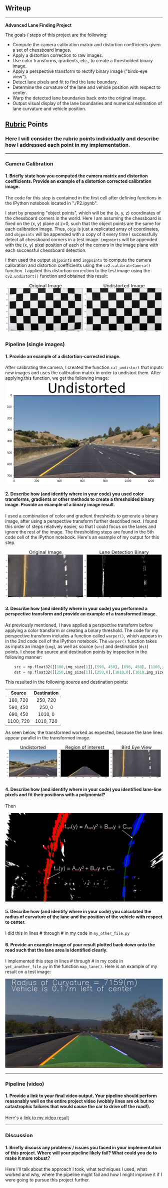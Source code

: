 ## Writeup
---

**Advanced Lane Finding Project**

The goals / steps of this project are the following:

* Compute the camera calibration matrix and distortion coefficients given a set of chessboard images.
* Apply a distortion correction to raw images.
* Use color transforms, gradients, etc., to create a thresholded binary image.
* Apply a perspective transform to rectify binary image ("birds-eye view").
* Detect lane pixels and fit to find the lane boundary.
* Determine the curvature of the lane and vehicle position with respect to center.
* Warp the detected lane boundaries back onto the original image.
* Output visual display of the lane boundaries and numerical estimation of lane curvature and vehicle position.

[//]: # (Image References)

[image1]: ./output_images/cam_undistort.png "Undistorted"
[image2]: ./output_images/undistorted.png "Road Transformed"
[image3]: ./output_images/binary_warped.png "Binary Example"
[image4]: ./output_images/roi.png "Warp Example"
[image5]: ./examples/color_fit_lines.jpg "Fit Visual"
[image6]: ./examples/example_output.jpg "Output"
[video1]: ./project_video.mp4 "Video"

## [Rubric](https://review.udacity.com/#!/rubrics/571/view) Points

### Here I will consider the rubric points individually and describe how I addressed each point in my implementation.  

---

### Camera Calibration

#### 1. Briefly state how you computed the camera matrix and distortion coefficients. Provide an example of a distortion corrected calibration image.

The code for this step is contained in the first cell after defining functions in the IPython notebook located in "./P2.ipynb".  

I start by preparing "object points", which will be the (x, y, z) coordinates of the chessboard corners in the world. Here I am assuming the chessboard is fixed on the (x, y) plane at z=0, such that the object points are the same for each calibration image.  Thus, `objp` is just a replicated array of coordinates, and `objpoints` will be appended with a copy of it every time I successfully detect all chessboard corners in a test image.  `imgpoints` will be appended with the (x, y) pixel position of each of the corners in the image plane with each successful chessboard detection.  

I then used the output `objpoints` and `imgpoints` to compute the camera calibration and distortion coefficients using the `cv2.calibrateCamera()` function.  I applied this distortion correction to the test image using the `cv2.undistort()` function and obtained this result: 

![alt text][image1]

### Pipeline (single images)

#### 1. Provide an example of a distortion-corrected image.

After calibrating the camera, I created the function `cal_undistort` that inputs new images and uses the calibration matrix in order to undistort them. After applying this function, we get the following image:
![alt text][image2]

#### 2. Describe how (and identify where in your code) you used color transforms, gradients or other methods to create a thresholded binary image.  Provide an example of a binary image result.

I used a combination of color and gradient thresholds to generate a binary image, after using a perspective transform further described next. I found this order of steps relatively easier, so that I could focus on the lanes and ignore the rest of the image. The thresholding steps are found in the 5th code cell of the IPython notebook.  Here's an example of my output for this step. 

![alt text][image3]

#### 3. Describe how (and identify where in your code) you performed a perspective transform and provide an example of a transformed image.

As previously mentioned, I have applied a perspective transform before applying a color transform or creating a binary threshold. The code for my perspective transform includes a function called `warper()`, which appears in in the 2nd code cell of the IPython notebook.  The `warper()` function takes as inputs an image (`img`), as well as source (`src`) and destination (`dst`) points.  I chose the source and destination points by inspection in the following manner:

```python
    src = np.float32([[180,img_size[1]],[590, 450], [690, 450], [1100,img_size[1]]])
    dst = np.float32([[250,img_size[1]],[250,0],[1010,0],[1010,img_size[1]]])
```

This resulted in the following source and destination points:

| Source        | Destination   | 
|:-------------:|:-------------:| 
| 180, 720      | 250, 720      | 
| 590, 450      | 250, 0        |
| 690, 450      | 1010, 0       |
| 1100, 720     | 1010, 720     |

As seen below, the transformed worked as expected, because the lane lines appear parallel in the transformed image.

![alt text][image4]

#### 4. Describe how (and identify where in your code) you identified lane-line pixels and fit their positions with a polynomial?

Then

![alt text][image5]

#### 5. Describe how (and identify where in your code) you calculated the radius of curvature of the lane and the position of the vehicle with respect to center.

I did this in lines # through # in my code in `my_other_file.py`

#### 6. Provide an example image of your result plotted back down onto the road such that the lane area is identified clearly.

I implemented this step in lines # through # in my code in `yet_another_file.py` in the function `map_lane()`.  Here is an example of my result on a test image:

![alt text][image6]

---

### Pipeline (video)

#### 1. Provide a link to your final video output.  Your pipeline should perform reasonably well on the entire project video (wobbly lines are ok but no catastrophic failures that would cause the car to drive off the road!).

Here's a [link to my video result](./project_video.mp4)

---

### Discussion

#### 1. Briefly discuss any problems / issues you faced in your implementation of this project.  Where will your pipeline likely fail?  What could you do to make it more robust?

Here I'll talk about the approach I took, what techniques I used, what worked and why, where the pipeline might fail and how I might improve it if I were going to pursue this project further.  
